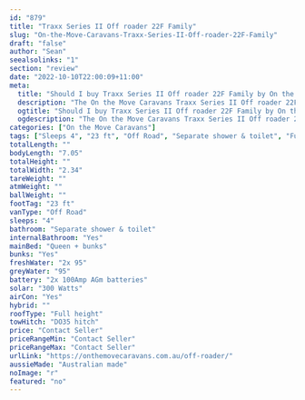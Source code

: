 ```yaml
---
id: "879"
title: "Traxx Series II Off roader 22F Family"
slug: "On-the-Move-Caravans-Traxx-Series-II-Off-roader-22F-Family"
draft: "false"
author: "Sean"
seealsolinks: "1"
section: "review"
date: "2022-10-10T22:00:09+11:00"
meta:
  title: "Should I buy Traxx Series II Off roader 22F Family by On the Move Caravans?"
  description: "The On the Move Caravans Traxx Series II Off roader 22F Family is classed as Off Road, and sleeps 4 people. It is Australian made and comes in at 23 ft. It generally has Separate shower & toilet."
  ogtitle: "Should I buy Traxx Series II Off roader 22F Family by On the Move Caravans?"
  ogdescription: "The On the Move Caravans Traxx Series II Off roader 22F Family is classed as Off Road, and sleeps 4 people. It is Australian made and comes in at 23 ft. It generally has Separate shower & toilet."
categories: ["On the Move Caravans"]
tags: ["Sleeps 4", "23 ft", "Off Road", "Separate shower & toilet", "Full height", "Price Unknown", "Australian made"]
totalLength: ""
bodyLength: "7.05"
totalHeight: ""
totalWidth: "2.34"
tareWeight: ""
atmWeight: ""
ballWeight: ""
footTag: "23 ft"
vanType: "Off Road"
sleeps: "4"
bathroom: "Separate shower & toilet"
internalBathroom: "Yes"
mainBed: "Queen + bunks"
bunks: "Yes"
freshWater: "2x 95"
greyWater: "95"
battery: "2x 100Amp AGm batteries"
solar: "300 Watts"
airCon: "Yes"
hybrid: ""
roofType: "Full height"
towHitch: "DO35 hitch"
price: "Contact Seller"
priceRangeMin: "Contact Seller"
priceRangeMax: "Contact Seller"
urlLink: "https://onthemovecaravans.com.au/off-roader/"
aussieMade: "Australian made"
noImage: "r"
featured: "no"
---
```

